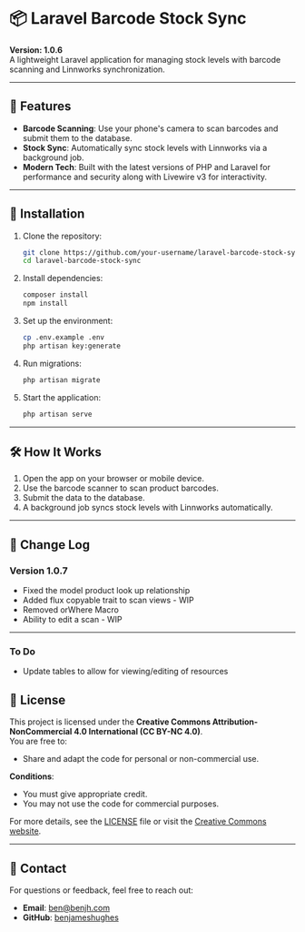 # 📦 Laravel Barcode Stock Sync

**Version: 1.0.6**  
A lightweight Laravel application for managing stock levels with barcode scanning and Linnworks synchronization.

---

## 🚀 Features

- **Barcode Scanning**: Use your phone's camera to scan barcodes and submit them to the database.
- **Stock Sync**: Automatically sync stock levels with Linnworks via a background job.
- **Modern Tech**: Built with the latest versions of PHP and Laravel for performance and security along with Livewire v3 for interactivity.

---

## 📂 Installation

1. Clone the repository:
    ```bash
    git clone https://github.com/your-username/laravel-barcode-stock-sync.git
    cd laravel-barcode-stock-sync
    ```

2. Install dependencies:
    ```bash
    composer install
    npm install
    ```

3. Set up the environment:
    ```bash
    cp .env.example .env
    php artisan key:generate
    ```

4. Run migrations:
    ```bash
    php artisan migrate
    ```

5. Start the application:
    ```bash
    php artisan serve
    ```

---

## 🛠️ How It Works

1. Open the app on your browser or mobile device.
2. Use the barcode scanner to scan product barcodes.
3. Submit the data to the database.
4. A background job syncs stock levels with Linnworks automatically.

---

## 📜 Change Log

### Version 1.0.7
- Fixed the model product look up relationship
- Added flux copyable trait to scan views - WIP
- Removed orWhere Macro
- Ability to edit a scan - WIP

---

### To Do

- Update tables to allow for viewing/editing of resources

## 📄 License

This project is licensed under the **Creative Commons Attribution-NonCommercial 4.0 International (CC BY-NC 4.0)**.  
You are free to:
- Share and adapt the code for personal or non-commercial use.

**Conditions**:
- You must give appropriate credit.
- You may not use the code for commercial purposes.

For more details, see the [LICENSE](LICENSE) file or visit the [Creative Commons website](https://creativecommons.org/licenses/by-nc/4.0/).

---

## 📧 Contact

For questions or feedback, feel free to reach out:
- **Email**: [ben@benjh.com](mailto:ben@benjh.com)
- **GitHub**: [benjameshughes](https://github.com/benjameshughes)
